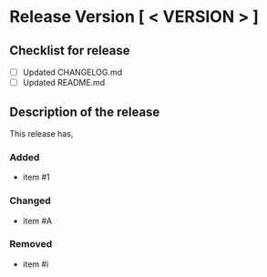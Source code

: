 # Release Version [ < VERSION > ]

## Checklist for release

- [ ] Updated CHANGELOG.md
- [ ] Updated README.md

## Description of the release

This release has,

### Added

- item #1

### Changed

- item #A

### Removed

- item #i
